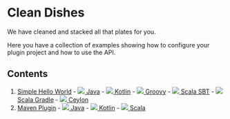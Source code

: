 Clean Dishes
============
We have cleaned and stacked all that plates for you.
 
Here you have a collection of examples showing how to configure your plugin project and how to use the API.

Contents
--------
1. [Simple Hello World][001] - [![][j] Java][001 J] - [![][k] Kotlin][001 K] - [![][g] Groovy][001 G] - [![][s] Scala SBT][001 S SBT] - [![][s] Scala Gradle][001 S G] - [![][c] Ceylon][001 C]
2. [Maven Plugin][002] - [![][j] Java][002 J] - [![][k] Kotlin][002 K] - [![][s] Scala][002 S]
 
[002]: 002%20MavenPlugin
[002 K]: 002%20MavenPlugin/Kotlin
[002 J]: 002%20MavenPlugin/Java
[002 S]: 002%20MavenPlugin/Scala

[001]: 001%20Simple%20Hello%20World
[001 J]: 001%20Simple%20Hello%20World/Java
[001 K]: 001%20Simple%20Hello%20World/Kotlin
[001 G]: 001%20Simple%20Hello%20World/Groovy
[001 S SBT]: 001%20Simple%20Hello%20World/Scala/SBT
[001 S G]: 001%20Simple%20Hello%20World/Scala/Gradle
[001 C]: 001%20Simple%20Hello%20World/Ceylon

[j]: icons/java.png ""
[k]: icons/kotlin.png ""
[s]: icons/scala.png ""
[g]: icons/groovy.png ""
[c]: icons/ceylon.png ""
